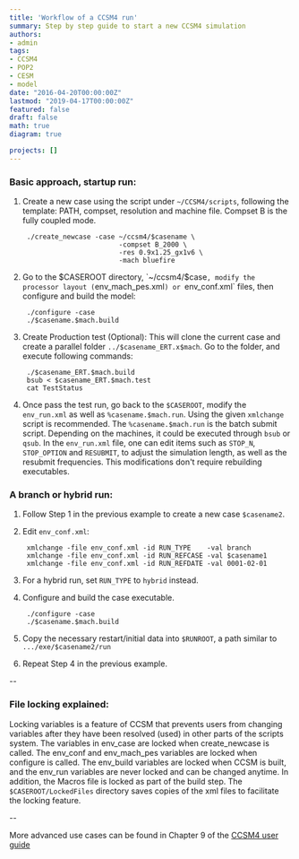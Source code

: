 ```yaml
---
title: 'Workflow of a CCSM4 run'
summary: Step by step guide to start a new CCSM4 simulation
authors:
- admin
tags:
- CCSM4
- POP2
- CESM
- model
date: "2016-04-20T00:00:00Z"
lastmod: "2019-04-17T00:00:00Z"
featured: false
draft: false
math: true
diagram: true

projects: []
---
```

### Basic approach, startup run:

1. Create a new case using the script under `~/CCSM4/scripts`, following the template: PATH, compset, resolution and machine file. Compset B is the fully coupled mode. 

		./create_newcase -case ~/ccsm4/$casename \
                               -compset B_2000 \
                               -res 0.9x1.25_gx1v6 \
                               -mach bluefire 
                               
2. Go to the $CASEROOT directory, `~/ccsm4/$case`, modify the processor layout (`env_mach_pes.xml`) or `env_conf.xml` files, then configure and build the model:

		./configure -case
		./$casename.$mach.build  
		
3. Create Production test (Optional): This will clone the current case and create a parallel folder `../$casename_ERT.x$mach`. Go to the folder, and execute following commands:

		./$casename_ERT.$mach.build
		bsub < $casename_ERT.$mach.test
		cat TestStatus

4. Once pass the test run, go back to the `$CASEROOT`, modify the `env_run.xml` as well as `%casename.$mach.run`. Using the given `xmlchange` script is recommended. The `%casename.$mach.run` is the batch submit script. Depending on the machines, it could be executed through `bsub` or `qsub`. In the `env_run.xml` file, one can edit items such as `STOP_N`, `STOP_OPTION` and `RESUBMIT`, to adjust the simulation length, as well as the resubmit frequencies. This modifications don't require rebuilding executables.



### A branch or hybrid run:
1. Follow Step 1 in the previous example to create a new case `$casename2`.
2. Edit `env_conf.xml`:

		xmlchange -file env_conf.xml -id RUN_TYPE    -val branch
		xmlchange -file env_conf.xml -id RUN_REFCASE -val $casename1
		xmlchange -file env_conf.xml -id RUN_REFDATE -val 0001-02-01
		
3. For a hybrid run, set `RUN_TYPE` to `hybrid` instead.

4. Configure and build the case executable.

		./configure -case
		./$casename.$mach.build   

5. Copy the necessary restart/initial data into `$RUNROOT`, a path similar to `.../exe/$casename2/run`
6. Repeat Step 4 in the previous example. 

--

### File locking explained:
Locking variables is a feature of CCSM that prevents users from changing variables after they have been resolved (used) in other parts of the scripts system. The variables in env_case are locked when create_newcase is called. The env_conf and env_mach_pes variables are locked when configure is called. The env_build variables are locked when CCSM is built, and the env_run variables are never locked and can be changed anytime. In addition, the Macros file is locked as part of the build step. The `$CASEROOT/LockedFiles` directory saves copies of the xml files to facilitate the locking feature. 


--

More advanced use cases can be found in Chapter 9 of the [CCSM4 user guide](http://www.cesm.ucar.edu/models/ccsm4.0/ccsm_doc/ug.pdf)
                             